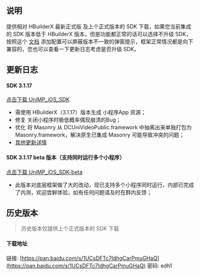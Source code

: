## 说明

提供相对 HBuilderX 最新正式版 及上个正式版本的 SDK 下载，如果您当前集成的 SDK 版本低于 HBuilderX 版本，但是功能都正常的话可以选择不升级 SDK，按照这个 [文档](https://ask.dcloud.net.cn/article/35627) 添加配置可以屏蔽版本不一致的弹窗提示，框架正常情况都是向下兼容的，您也可以查看一下更新日志考虑是否升级 SDK。

## 更新日志

#### SDK 3.1.17
[点击下载 UniMP_iOS_SDK](https://download.dcloud.net.cn/unimpsdk/UniMPSDK_iOS@3.1.17.zip)

+ 需使用 HBuilderX（3.1.17）版本生成 小程序App 资源；
+ 修复 关闭小程序时极低概率偶现崩溃的Bug；
+ 优化 将 Masonry 从 DCUniVideoPublic.framework 中抽离出来单独打包为 Masonry.framework，解决原生已集成 Masonry 可能导致冲突的问题；
+ [其他更新详情](https://download1.dcloud.net.cn/hbuilderx/changelog/3.1.17.20210608.html)


#### SDK 3.1.17 beta 版本（支持同时运行多个小程序）
[点击下载 UniMP_iOS_SDK-beta](https://download.dcloud.net.cn/unimpsdk/UniMPSDK_iOS@3.1.17-beta.zip)

+ 此版本对底层框架做了大的改动，现已支持多个小程序同时运行，内部已完成了内测，欢迎尝鲜体验，如有任何问题请及时在群内反馈；

## 历史版本
> 历史版本仅提供上个正式版本的 SDK 下载

#### 下载地址
链接: [https://pan.baidu.com/s/1UCsDFTc7IdhgCarPmuGHaQ](https://pan.baidu.com/s/1UCsDFTc7IdhgCarPmuGHaQ)  密码: edh1
